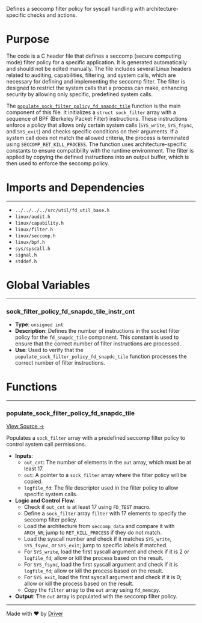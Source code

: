 <!--------------------------------------------------------------------------------->
<!-- IMPORTANT: This file is auto-generated by Driver (https://driver.ai). -------->
<!-- Manual edits may be overwritten on future commits. --------------------------->
<!--------------------------------------------------------------------------------->

Defines a seccomp filter policy for syscall handling with architecture-specific checks and actions.

# Purpose
The code is a C header file that defines a seccomp (secure computing mode) filter policy for a specific application. It is generated automatically and should not be edited manually. The file includes several Linux headers related to auditing, capabilities, filtering, and system calls, which are necessary for defining and implementing the seccomp filter. The filter is designed to restrict the system calls that a process can make, enhancing security by allowing only specific, predefined system calls.

The [`populate_sock_filter_policy_fd_snapdc_tile`](<#populate_sock_filter_policy_fd_snapdc_tile>) function is the main component of this file. It initializes a `struct sock_filter` array with a sequence of BPF (Berkeley Packet Filter) instructions. These instructions enforce a policy that allows only certain system calls (`SYS_write`, `SYS_fsync`, and `SYS_exit`) and checks specific conditions on their arguments. If a system call does not match the allowed criteria, the process is terminated using `SECCOMP_RET_KILL_PROCESS`. The function uses architecture-specific constants to ensure compatibility with the runtime environment. The filter is applied by copying the defined instructions into an output buffer, which is then used to enforce the seccomp policy.
# Imports and Dependencies

---
- `../../../../src/util/fd_util_base.h`
- `linux/audit.h`
- `linux/capability.h`
- `linux/filter.h`
- `linux/seccomp.h`
- `linux/bpf.h`
- `sys/syscall.h`
- `signal.h`
- `stddef.h`


# Global Variables

---
### sock\_filter\_policy\_fd\_snapdc\_tile\_instr\_cnt
- **Type**: ``unsigned int``
- **Description**: Defines the number of instructions in the socket filter policy for the `fd_snapdc_tile` component. This constant is used to ensure that the correct number of filter instructions are processed.
- **Use**: Used to verify that the `populate_sock_filter_policy_fd_snapdc_tile` function processes the correct number of filter instructions.


# Functions

---
### populate\_sock\_filter\_policy\_fd\_snapdc\_tile<!-- {{#callable:populate_sock_filter_policy_fd_snapdc_tile}} -->
[View Source →](<../../../../../../src/discof/restore/generated/fd_snapdc_tile_seccomp.h#L26>)

Populates a `sock_filter` array with a predefined seccomp filter policy to control system call permissions.
- **Inputs**:
    - `out_cnt`: The number of elements in the `out` array, which must be at least 17.
    - `out`: A pointer to a `sock_filter` array where the filter policy will be copied.
    - `logfile_fd`: The file descriptor used in the filter policy to allow specific system calls.
- **Logic and Control Flow**:
    - Check if `out_cnt` is at least 17 using `FD_TEST` macro.
    - Define a `sock_filter` array `filter` with 17 elements to specify the seccomp filter policy.
    - Load the architecture from `seccomp_data` and compare it with `ARCH_NR`; jump to `RET_KILL_PROCESS` if they do not match.
    - Load the syscall number and check if it matches `SYS_write`, `SYS_fsync`, or `SYS_exit`; jump to specific labels if matched.
    - For `SYS_write`, load the first syscall argument and check if it is 2 or `logfile_fd`; allow or kill the process based on the result.
    - For `SYS_fsync`, load the first syscall argument and check if it is `logfile_fd`; allow or kill the process based on the result.
    - For `SYS_exit`, load the first syscall argument and check if it is 0; allow or kill the process based on the result.
    - Copy the `filter` array to the `out` array using `fd_memcpy`.
- **Output**: The `out` array is populated with the seccomp filter policy.



---
Made with ❤️ by [Driver](https://www.driver.ai/)